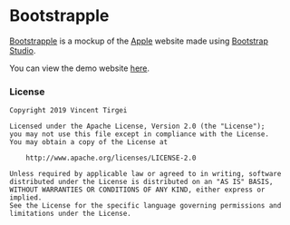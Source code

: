 # Bootstrapple

[Bootstrapple](https://bootstrapple.bss.design) is a mockup of the [Apple](https://www.apple.com) website made using [Bootstrap Studio](https://bootstrapstudio.io).

You can view the demo website [here](https://bootstrapple.bss.design).

### License
```
Copyright 2019 Vincent Tirgei

Licensed under the Apache License, Version 2.0 (the "License");
you may not use this file except in compliance with the License.
You may obtain a copy of the License at

    http://www.apache.org/licenses/LICENSE-2.0

Unless required by applicable law or agreed to in writing, software
distributed under the License is distributed on an "AS IS" BASIS,
WITHOUT WARRANTIES OR CONDITIONS OF ANY KIND, either express or implied.
See the License for the specific language governing permissions and
limitations under the License.
```

